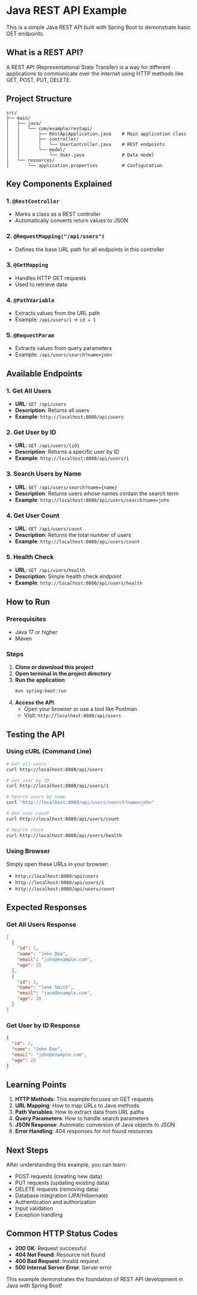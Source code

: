 # Java REST API Example

This is a simple Java REST API built with Spring Boot to demonstrate basic GET endpoints.

## What is a REST API?

A REST API (Representational State Transfer) is a way for different applications to communicate over the internet using HTTP methods like GET, POST, PUT, DELETE.

## Project Structure

```
src/
├── main/
│   ├── java/
│   │   └── com/example/restapi/
│   │       ├── RestApiApplication.java    # Main application class
│   │       ├── controller/
│   │       │   └── UserController.java    # REST endpoints
│   │       └── model/
│   │           └── User.java              # Data model
│   └── resources/
│       └── application.properties         # Configuration
```

## Key Components Explained

### 1. `@RestController`
- Marks a class as a REST controller
- Automatically converts return values to JSON

### 2. `@RequestMapping("/api/users")`
- Defines the base URL path for all endpoints in this controller

### 3. `@GetMapping`
- Handles HTTP GET requests
- Used to retrieve data

### 4. `@PathVariable`
- Extracts values from the URL path
- Example: `/api/users/1` → `id = 1`

### 5. `@RequestParam`
- Extracts values from query parameters
- Example: `/api/users/search?name=john`

## Available Endpoints

### 1. Get All Users
- **URL**: `GET /api/users`
- **Description**: Returns all users
- **Example**: `http://localhost:8080/api/users`

### 2. Get User by ID
- **URL**: `GET /api/users/{id}`
- **Description**: Returns a specific user by ID
- **Example**: `http://localhost:8080/api/users/1`

### 3. Search Users by Name
- **URL**: `GET /api/users/search?name={name}`
- **Description**: Returns users whose names contain the search term
- **Example**: `http://localhost:8080/api/users/search?name=john`

### 4. Get User Count
- **URL**: `GET /api/users/count`
- **Description**: Returns the total number of users
- **Example**: `http://localhost:8080/api/users/count`

### 5. Health Check
- **URL**: `GET /api/users/health`
- **Description**: Simple health check endpoint
- **Example**: `http://localhost:8080/api/users/health`

## How to Run

### Prerequisites
- Java 17 or higher
- Maven

### Steps
1. **Clone or download this project**
2. **Open terminal in the project directory**
3. **Run the application**:
   ```bash
   mvn spring-boot:run
   ```
4. **Access the API**:
   - Open your browser or use a tool like Postman
   - Visit: `http://localhost:8080/api/users`

## Testing the API

### Using cURL (Command Line)
```bash
# Get all users
curl http://localhost:8080/api/users

# Get user by ID
curl http://localhost:8080/api/users/1

# Search users by name
curl "http://localhost:8080/api/users/search?name=john"

# Get user count
curl http://localhost:8080/api/users/count

# Health check
curl http://localhost:8080/api/users/health
```

### Using Browser
Simply open these URLs in your browser:
- `http://localhost:8080/api/users`
- `http://localhost:8080/api/users/1`
- `http://localhost:8080/api/users/count`

## Expected Responses

### Get All Users Response
```json
[
  {
    "id": 1,
    "name": "John Doe",
    "email": "john@example.com",
    "age": 25
  },
  {
    "id": 2,
    "name": "Jane Smith",
    "email": "jane@example.com",
    "age": 30
  }
]
```

### Get User by ID Response
```json
{
  "id": 1,
  "name": "John Doe",
  "email": "john@example.com",
  "age": 25
}
```

## Learning Points

1. **HTTP Methods**: This example focuses on GET requests
2. **URL Mapping**: How to map URLs to Java methods
3. **Path Variables**: How to extract data from URL paths
4. **Query Parameters**: How to handle search parameters
5. **JSON Response**: Automatic conversion of Java objects to JSON
6. **Error Handling**: 404 responses for not found resources

## Next Steps

After understanding this example, you can learn:
- POST requests (creating new data)
- PUT requests (updating existing data)
- DELETE requests (removing data)
- Database integration (JPA/Hibernate)
- Authentication and authorization
- Input validation
- Exception handling

## Common HTTP Status Codes

- **200 OK**: Request successful
- **404 Not Found**: Resource not found
- **400 Bad Request**: Invalid request
- **500 Internal Server Error**: Server error

This example demonstrates the foundation of REST API development in Java with Spring Boot! 
